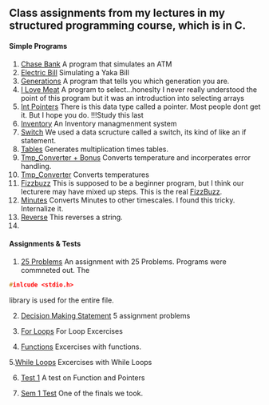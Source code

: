 ## Class assignments from my lectures in my structured programming course, which is in C.

#### Simple Programs
1. [Chase Bank](https://github.com/anzonathan/UCU-BSCS/blob/main/Year%201/Sem%201/C/Chase%20Bank.c) A program that simulates an ATM
2. [Electric Bill](https://github.com/anzonathan/UCU-BSCS/blob/main/Year%201/Sem%201/C/Electric%20Bill.c) Simulating a Yaka Bill
3. [Generations](https://github.com/anzonathan/UCU-BSCS/blob/main/Year%201/Sem%201/C/Generations.c) A program that tells you which generation you are.
4. [I Love Meat](https://github.com/anzonathan/UCU-BSCS/blob/main/Year%201/Sem%201/C/I%20love%20Meat.c) A program to select...honeslty I never really understood the point of this program but it was an introduction into selecting arrays
5. [Int Pointers](https://github.com/anzonathan/UCU-BSCS/blob/main/Year%201/Sem%201/C/Int%20Pointers.c) There is this data type called a pointer. Most people dont get it. But I hope you do. !!!Study this last
6. [Inventory](https://github.com/anzonathan/UCU-BSCS/blob/main/Year%201/Sem%201/C/Inventory.c) An Inventory managmenment system
7. [Switch](https://github.com/anzonathan/UCU-BSCS/blob/main/Year%201/Sem%201/C/Switch.c) We used a data scructure called a switch, its kind of like an if statement.
8. [Tables](https://github.com/anzonathan/UCU-BSCS/blob/main/Year%201/Sem%201/C/Tables.c) Generates multiplication times tables.
9. [Tmp_Converter + Bonus](https://github.com/anzonathan/UCU-BSCS/blob/main/Year%201/Sem%201/C/Tmp_Converter%20%2B%20Bonus%20.c) Converts temperature and incorperates error handling.
10. [Tmp_Converter](https://github.com/anzonathan/UCU-BSCS/blob/main/Year%201/Sem%201/C/Tmp_Converter%20%2B%20Bonus%20.c) Converts temperatures
11. [Fizzbuzz](https://github.com/anzonathan/UCU-BSCS/blob/main/Year%201/Sem%201/C/fizzbuzz.c) This is supposed to be a beginner program, but I think our lecturere may have mixed up steps. This is the real [FizzBuzz](https://en.wikipedia.org/wiki/Fizz_buzz).
12. [Minutes](https://github.com/anzonathan/UCU-BSCS/blob/main/Year%201/Sem%201/C/minutes.c) Converts Minutes to other timescales. I found this tricky. Internalize it.
13. [Reverse](https://github.com/anzonathan/UCU-BSCS/blob/main/Year%201/Sem%201/C/reverse.c) This reverses a string.
14.  


#### Assignments & Tests
1. [25 Problems](https://github.com/anzonathan/UCU-BSCS/blob/main/Year%201/Sem%201/C/25%20Problems.c) An assignment with 25 Problems. Programs were commneted out. 
The 
```c
#inlcude <stdio.h>
```
library is used for the entire file.

2. [Decision Making Statement](https://github.com/anzonathan/UCU-BSCS/blob/main/Year%201/Sem%201/C/Decsion%20Making%20Statements.c) 5 assignment problems

3. [For Loops](https://github.com/anzonathan/UCU-BSCS/blob/main/Year%201/Sem%201/C/Decsion%20Making%20Statements.c) For Loop Excercises

4. [Functions](https://github.com/anzonathan/UCU-BSCS/blob/main/Year%201/Sem%201/C/Functions.c) Excercises with functions.

5.[While Loops](https://github.com/anzonathan/UCU-BSCS/blob/main/Year%201/Sem%201/C/While%20Loops%20-1.c) Excercises with While Loops 

6. [Test 1](https://github.com/anzonathan/UCU-BSCS/tree/main/Year%201/Sem%201/C/Test%20on%20Functions%20and%20Pointers) A test on Function and Pointers

7. [Sem 1 Test](https://github.com/anzonathan/UCU-BSCS/tree/main/Year%201/Sem%201/C/Year%201%20Sem%201%20Test) One of the finals we took. 


   
